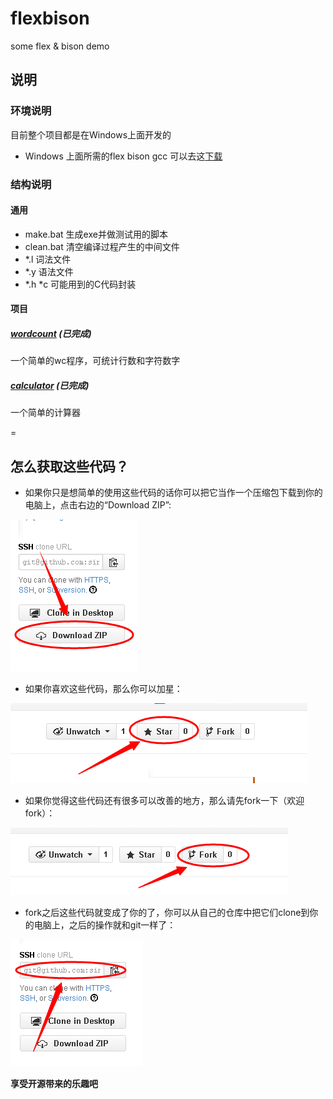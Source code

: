 #  flexbison

some flex &amp; bison demo

## 说明

### 环境说明

目前整个项目都是在Windows上面开发的

* Windows 上面所需的flex bison gcc 可以去这[下载](http://pan.baidu.com/s/1hqHt4OG)

### 结构说明

#### 通用
* make.bat 生成exe并做测试用的脚本
* clean.bat 清空编译过程产生的中间文件
* *.l 词法文件
* *.y 语法文件
* *.h *c 可能用到的C代码封装

#### 项目

##### [wordcount](https://github.com/sintrb/flexbison/tree/master/wordcount) (已完成)

一个简单的wc程序，可统计行数和字符数字

##### [calculator](https://github.com/sintrb/flexbison/tree/master/calculator) (已完成)

一个简单的计算器

=

## 怎么获取这些代码？

* 如果你只是想简单的使用这些代码的话你可以把它当作一个压缩包下载到你的电脑上，点击右边的“Download ZIP”:

![image](https://raw.githubusercontent.com/sintrb/forgithub/master/img/screenshots/githubdownloadzip.png)


* 如果你喜欢这些代码，那么你可以加星：

![image](https://raw.githubusercontent.com/sintrb/forgithub/master/img/screenshots/githubstart.png)

* 如果你觉得这些代码还有很多可以改善的地方，那么请先fork一下（欢迎fork）：

![image](https://raw.githubusercontent.com/sintrb/forgithub/master/img/screenshots/githubfork.png)

* fork之后这些代码就变成了你的了，你可以从自己的仓库中把它们clone到你的电脑上，之后的操作就和git一样了：

![image](https://raw.githubusercontent.com/sintrb/forgithub/master/img/screenshots/githubsshclone.png)

**享受开源带来的乐趣吧**


